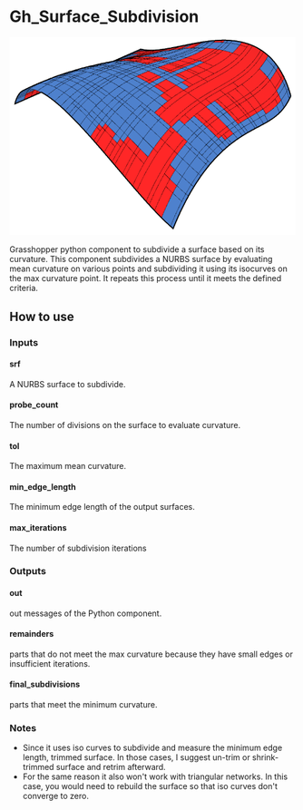 # Gh_Surface_Subdivision

![](https://github.com/alitghomi/Gh_Surface_Subdivision/blob/main/Assets/surface_subdivision.png)

 Grasshopper python component to subdivide a surface based on its curvature. This component subdivides a NURBS surface by evaluating mean curvature on various points and subdividing it using its isocurves on the max curvature point. It repeats this process until it meets the defined criteria.

## How to use

### Inputs
#### srf
A NURBS surface to subdivide.

#### probe_count
The number of divisions on the surface to evaluate curvature.

#### tol
The maximum mean curvature. 

#### min_edge_length
The minimum edge length of the output surfaces. 

#### max_iterations
The number of subdivision iterations 

### Outputs

#### out
out messages of the Python component.

#### remainders
parts that do not meet the max curvature because they have small edges or insufficient iterations.

#### final_subdivisions
parts that meet the minimum curvature.

### Notes
- Since it uses iso curves to subdivide and measure the minimum edge length, trimmed surface. In those cases, I suggest un-trim or shrink-trimmed surface and retrim afterward.
- For the same reason it also won't work with triangular networks. In this case, you would need to rebuild the surface so that iso curves don't converge to zero.

